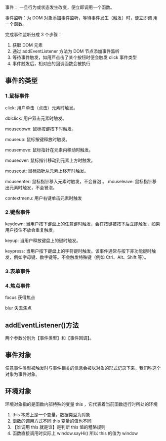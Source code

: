 事件： ⼀旦⾏为或状态发⽣改变，便⽴即调⽤⼀个函数。

事件监听：为 DOM 对象添加事件监听，等待事件发⽣（触发）时，便⽴即调
⽤⼀个函数。

完成事件监听分成 3 个步骤：

1. 获取 DOM 元素
2. 通过 addEventListener ⽅法为 DOM 节点添加事件监听
3. 等待事件触发，如⽤⼾点击了某个按钮时便会触发 click 事件类型
4. 事件触发后，相对应的回调函数会被执⾏

## 事件的类型

### 1.⿏标事件

click: 用户单击（点击）元素时触发。

dblclick: 用户双击元素时触发。

mousedown: 鼠标按键按下时触发。

mouseup: 鼠标按键释放时触发。

mousemove: 鼠标指针在元素内移动时触发。

mouseover: 鼠标指针移动到元素上方时触发。

mouseout: 鼠标指针从元素上移开时触发。

mouseenter: 鼠标指针移入元素时触发，不会冒泡
。
mouseleave: 鼠标指针移出元素时触发，不会冒泡。

contextmenu: 用户右键单击元素时触发

### 2.键盘事件

keydown: 当用户按下键盘上的任意键时触发，会在按键被按下后立即触发，如果用户按住不放会重复触发。

keyup: 当用户释放键盘上的键时触发。

keypress: 当用户按下键盘上的字符键时触发。该事件通常与按下非功能键时触发，例如字母键、数字键等。不会触发特殊键（例如 Ctrl、Alt、Shift 等）。

### 3.表单事件

### 4.焦点事件

focus 获得焦点

blur 失去焦点

## addEventListener()方法

两个参数分别为【事件类型】和【事件回调】。

## 事件对象

任意事件类型被触发时与事件相关的信息会被以对象的形式记录下来，我们称这个对象为事件对象。

## 环境对象

环境对象指的是函数内部特殊的变量 this ，它代表着当前函数运⾏时所处的环境

1. this 本质上是⼀个变量，数据类型为对象
2. 函数的调⽤⽅式不同 this 变量的值也不同
3. 【谁调⽤ this 就是谁】是判断 this 值的粗略规则
4. 函数直接调⽤时实际上 window.sayHi() 所以 this 的值为 window

